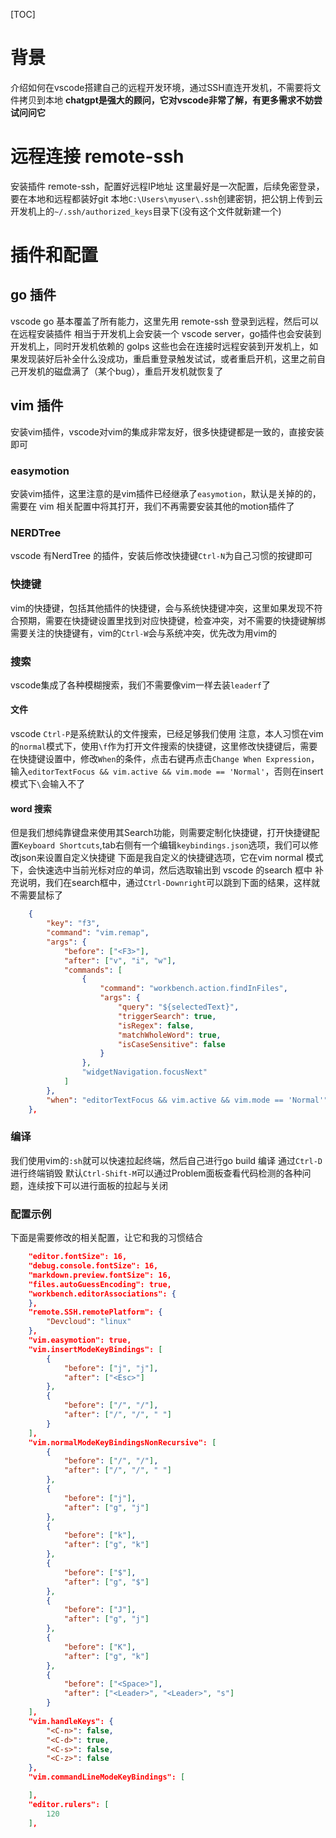 [TOC]
# 背景
介绍如何在vscode搭建自己的远程开发环境，通过SSH直连开发机，不需要将文件拷贝到本地
**chatgpt是强大的顾问，它对vscode非常了解，有更多需求不妨尝试问问它**

# 远程连接 remote-ssh
安装插件 remote-ssh，配置好远程IP地址
这里最好是一次配置，后续免密登录，要在本地和远程都装好git
本地`C:\Users\myuser\.ssh`创建密钥，把公钥上传到云开发机上的`~/.ssh/authorized_keys`目录下(没有这个文件就新建一个)

# 插件和配置
## go 插件
vscode go 基本覆盖了所有能力，这里先用 remote-ssh 登录到远程，然后可以在远程安装插件
相当于开发机上会安装一个 vscode server，go插件也会安装到开发机上，同时开发机依赖的 golps 这些也会在连接时远程安装到开发机上，如果发现装好后补全什么没成功，重启重登录触发试试，或者重启开机，这里之前自己开发机的磁盘满了（某个bug），重启开发机就恢复了

## vim 插件
安装vim插件，vscode对vim的集成非常友好，很多快捷键都是一致的，直接安装即可
### easymotion
安装vim插件，这里注意的是vim插件已经继承了`easymotion`，默认是关掉的的，需要在 vim 相关配置中将其打开，我们不再需要安装其他的motion插件了

### NERDTree
vscode 有NerdTree 的插件，安装后修改快捷键`Ctrl-N`为自己习惯的按键即可

### 快捷键
vim的快捷键，包括其他插件的快捷键，会与系统快捷键冲突，这里如果发现不符合预期，需要在快捷键设置里找到对应快捷键，检查冲突，对不需要的快捷键解绑
需要关注的快捷键有，vim的`Ctrl-W`会与系统冲突，优先改为用vim的


### 搜索
vscode集成了各种模糊搜索，我们不需要像vim一样去装`leaderf`了
#### 文件
vscode `Ctrl-P`是系统默认的文件搜索，已经足够我们使用
注意，本人习惯在vim的`normal`模式下，使用`\f`作为打开文件搜索的快捷键，这里修改快捷键后，需要在快捷键设置中，修改`When`的条件，点击右键再点击`Change When Expression`，输入`editorTextFocus && vim.active && vim.mode == 'Normal'`，否则在insert模式下`\`会输入不了
#### word 搜索
但是我们想纯靠键盘来使用其Search功能，则需要定制化快捷键，打开快捷键配置`Keyboard Shortcuts`,tab右侧有一个编辑`keybindings.json`选项，我们可以修改json来设置自定义快捷键
下面是我自定义的快捷键选项，它在vim normal 模式下，会快速选中当前光标对应的单词，然后选取输出到 vscode 的search 框中
补充说明，我们在search框中，通过`Ctrl-Downright`可以跳到下面的结果，这样就不需要鼠标了
```json
    {
        "key": "f3",
        "command": "vim.remap",
        "args": {
            "before": ["<F3>"],
            "after": ["v", "i", "w"],
            "commands": [
                {
                    "command": "workbench.action.findInFiles",
                    "args": {
                        "query": "${selectedText}",
                        "triggerSearch": true,
                        "isRegex": false,
                        "matchWholeWord": true,
                        "isCaseSensitive": false
                    }
                },
                "widgetNavigation.focusNext"
            ]
        },
        "when": "editorTextFocus && vim.active && vim.mode == 'Normal'"
    },
```
### 编译
我们使用vim的`:sh`就可以快速拉起终端，然后自己进行go build 编译
通过`Ctrl-D`进行终端销毁
默认`Ctrl-Shift-M`可以通过Problem面板查看代码检测的各种问题，连续按下可以进行面板的拉起与关闭

### 配置示例
下面是需要修改的相关配置，让它和我的习惯结合
```json
    "editor.fontSize": 16,
    "debug.console.fontSize": 16,
    "markdown.preview.fontSize": 16,
    "files.autoGuessEncoding": true,
    "workbench.editorAssociations": {
    },
    "remote.SSH.remotePlatform": {
        "Devcloud": "linux"
    },
    "vim.easymotion": true,
    "vim.insertModeKeyBindings": [
        {
            "before": ["j", "j"],
            "after": ["<Esc>"]
        },
        {
            "before": ["/", "/"],
            "after": ["/", "/", " "]
        }
    ],
    "vim.normalModeKeyBindingsNonRecursive": [
        {
            "before": ["/", "/"],
            "after": ["/", "/", " "]
        },
        {
            "before": ["j"],
            "after": ["g", "j"]
        },
        {
            "before": ["k"],
            "after": ["g", "k"]
        },
        {
            "before": ["$"],
            "after": ["g", "$"]
        },
        {
            "before": ["J"],
            "after": ["g", "j"]
        },
        {
            "before": ["K"],
            "after": ["g", "k"]
        },
        {
            "before": ["<Space>"],
            "after": ["<Leader>", "<Leader>", "s"]
        }
    ],
    "vim.handleKeys": {
        "<C-n>": false,
        "<C-d>": true,
        "<C-s>": false,
        "<C-z>": false
    },
    "vim.commandLineModeKeyBindings": [

    ],
    "editor.rulers": [
        120
    ],

```
